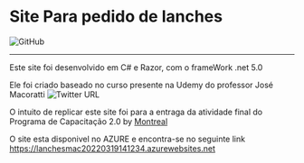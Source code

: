 # Site Para pedido de lanches
![GitHub](https://img.shields.io/github/license/rafael-a-m-chaves/LanchesMac?style=plastic)
___

Este site foi desenvolvido em C# e Razor, com o frameWork .net 5.0

Ele foi criado baseado no curso presente na Udemy do professor José Macoratti ![Twitter URL](https://img.shields.io/twitter/url?style=social&url=https%3A%2F%2Ftwitter.com%2Fmacorati)

O intuito de replicar este site foi para a entraga da atividade final do  Programa de Capacitação 2.0 by  [Montreal](https://www.montreal.com.br/)


O site esta disponivel no AZURE e encontra-se no seguinte link https://lanchesmac20220319141234.azurewebsites.net
